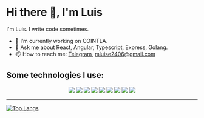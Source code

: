 # Hi there 👋, I'm Luis

I'm Luis. I write code sometimes.

- 🔭 I’m currently working on COINTLA.
- 💬 Ask me about React, Angular, Typescript, Express, Golang.
- 📫 How to reach me: [Telegram](https://t.me/lkez_hn), mluise2406@gmail.com

## Some technologies I use:

<p align="center">
  <img src="https://img.shields.io/badge/MySQL-005C84?style=for-the-badge&logo=mysql&logoColor=white"></img>
  <img src="https://img.shields.io/badge/Oracle-F80000?style=for-the-badge&logo=Oracle&logoColor=white"></img>
  <img src="https://img.shields.io/badge/GIT-E44C30?style=for-the-badge&logo=git&logoColor=white"></img>
  <img src="https://img.shields.io/badge/TypeScript-007ACC?style=for-the-badge&logo=typescript&logoColor=white"></img>
  <img src="https://img.shields.io/badge/Python-FFD43B?style=for-the-badge&logo=python&logoColor=blue"></img>
  <img src="https://img.shields.io/badge/Express%20js-000000?style=for-the-badge&logo=express&logoColor=white"></img>
  <img src="https://img.shields.io/badge/Angular-DD0031?style=for-the-badge&logo=angular&logoColor=white"></img>
  <img src="https://img.shields.io/badge/React-20232A?style=for-the-badge&logo=react&logoColor=61DAFB"></img>
  <img src="https://img.shields.io/badge/MongoDB-4EA94B?style=for-the-badge&logo=mongodb&logoColor=white"></img>
</p>

----------------------

[![Top Langs](https://github-readme-stats.vercel.app/api/top-langs/?username=LKezHn&hide=css,prolog,html&layout=compact&theme=dark)](https://github.com/anuraghazra/github-readme-stats)

<!--
**LKezHn/LKezHn** is a ✨ _special_ ✨ repository because its `README.md` (this file) appears on your GitHub profile.

Here are some ideas to get you started:

- 🔭 I’m currently working on ...
- 🌱 I’m currently learning ...
- 👯 I’m looking to collaborate on ...
- 🤔 I’m looking for help with ...
- 💬 Ask me about ...
- 📫 How to reach me: ...
- 😄 Pronouns: ...
- ⚡ Fun fact: ...
-->
